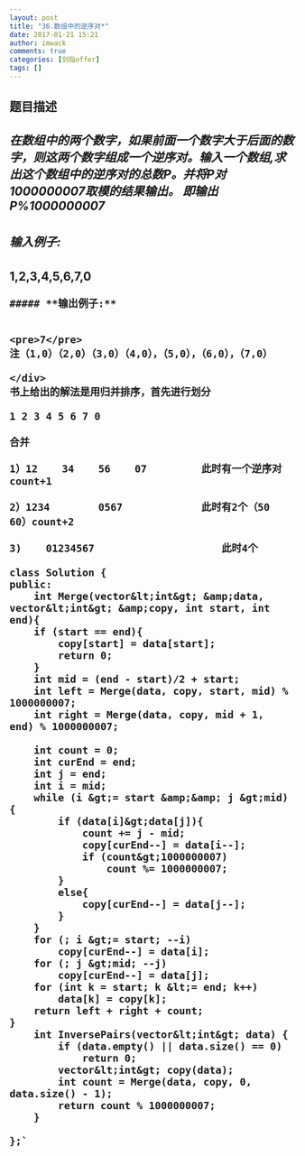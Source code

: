 ```yaml
---
layout: post
title: "36.数组中的逆序对*"
date: 2017-01-21 15:21
author: imwack
comments: true
categories: [剑指offer]
tags: []
---
```

<h2 class="subject-item-title">题目描述


<div class="subject-describe">


##### 在数组中的两个数字，如果前面一个数字大于后面的数字，则这两个数字组成一个逆序对。输入一个数组,求出这个数组中的逆序对的总数P。并将P对1000000007取模的结果输出。 即输出P%1000000007




##### **输入例子:**




1,2,3,4,5,6,7,0</pre>
    
    
    ##### **输出例子:**
    
    
    <pre>7</pre>
    注（1,0）（2,0）（3,0）（4,0），（5,0），（6,0），（7,0）
    
    </div>
    书上给出的解法是用归并排序，首先进行划分
    
    1 2 3 4 5 6 7 0
    
    合并
    
    1）12    34    56    07         此时有一个逆序对count+1
    
    2）1234        0567             此时有2个（50   60）count+2
    
    3)    01234567                     此时4个
    
	class Solution {
    public:
        int Merge(vector&lt;int&gt; &amp;data, vector&lt;int&gt; &amp;copy, int start, int end){
        if (start == end){
            copy[start] = data[start];
            return 0;
        }
        int mid = (end - start)/2 + start;
        int left = Merge(data, copy, start, mid) % 1000000007;
        int right = Merge(data, copy, mid + 1, end) % 1000000007;
    
        int count = 0;
        int curEnd = end;
        int j = end;
        int i = mid;
        while (i &gt;= start &amp;&amp; j &gt;mid){
            if (data[i]&gt;data[j]){
                count += j - mid;
                copy[curEnd--] = data[i--];
                if (count&gt;1000000007)
                    count %= 1000000007;
            }
            else{
                copy[curEnd--] = data[j--];
            }
        }
        for (; i &gt;= start; --i)
            copy[curEnd--] = data[i];
        for (; j &gt;mid; --j)
            copy[curEnd--] = data[j];
        for (int k = start; k &lt;= end; k++)
            data[k] = copy[k];
        return left + right + count;
    }
        int InversePairs(vector&lt;int&gt; data) {
            if (data.empty() || data.size() == 0)
                return 0;
            vector&lt;int&gt; copy(data);
            int count = Merge(data, copy, 0, data.size() - 1);
            return count % 1000000007;
        }
        
    };`

&nbsp;

&nbsp;
